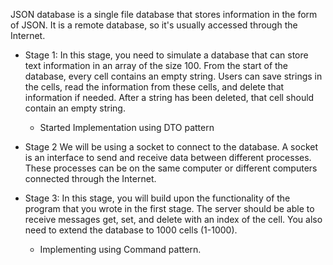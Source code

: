 JSON database is a single file database that stores information in the form of JSON. It is a remote database, so it's
usually accessed through the Internet.

- Stage 1: In this stage, you need to simulate a database that can store text information in an array of the size 100. From the
start of the database, every cell contains an empty string. Users can save strings in the cells, read the information
from these cells, and delete that information if needed. After a string has been deleted, that cell should contain an
empty string.
  - Started Implementation using DTO pattern

- Stage 2 We will be using a socket to connect to the database. A socket is an interface to send and receive data between different processes. These processes can be on the same computer or different computers connected through the Internet.
- Stage 3: In this stage, you will build upon the functionality of the program that you wrote in the first stage. The server should be able to receive messages get, set, and delete with an index of the cell. You also need to extend the database to 1000 cells (1-1000).
  - Implementing using Command pattern. 